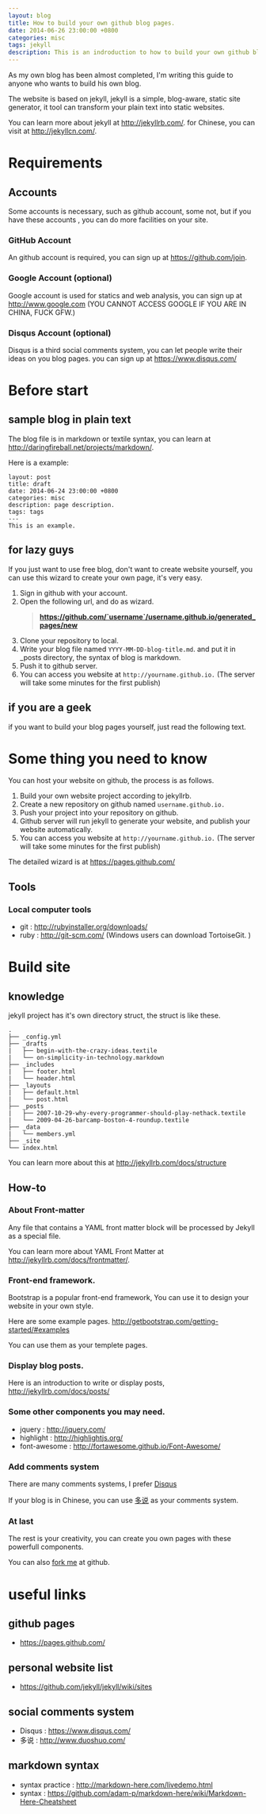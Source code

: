 ```yaml
---
layout: blog
title: How to build your own github blog pages.
date: 2014-06-26 23:00:00 +0800
categories: misc
tags: jekyll
description: This is an indroduction to how to build your own github blog.
---
```

As my own blog has been almost completed, I'm writing this guide to anyone who wants to build his own blog.

The website is based on jekyll, jekyll is a simple, blog-aware, static site generator, it tool can transform your plain text into static websites.

You can learn more about jekyll at http://jekyllrb.com/. for Chinese, you can visit at http://jekyllcn.com/.

# Requirements
## Accounts
Some accounts is necessary, such as github account, some not, but if you have these accounts , you can do more facilities on your site.
### GitHub Account
An github account is required, you can sign up at https://github.com/join.
### Google Account (optional)
Google account is used for statics and web analysis, you can sign up at http://www.google.com (YOU CANNOT ACCESS GOOGLE IF YOU ARE IN CHINA, FUCK GFW.)
### Disqus Account (optional)
Disqus is a third social comments system, you can let people write their ideas on you blog pages. you can sign up at https://www.disqus.com/
 

# Before start
## sample blog in plain text
The blog file is in markdown or textile syntax, you can learn at http://daringfireball.net/projects/markdown/.

Here is a example:
```
layout: post
title: draft
date: 2014-06-24 23:00:00 +0800
categories: misc
description: page description.
tags: tags
---
This is an example.
```

## for lazy guys
If you just want to use free blog, don't want to create website yourself, you can use this wizard to create your own page, it's very easy.

1. Sign in github with your account.
2. Open the following url, and do as wizard.
	> **https://github.com/`username`/username.github.io/generated_pages/new**
3. Clone your repository to local.
4. Write your blog file named `YYYY-MM-DD-blog-title.md`. and put it in _posts directory, the syntax of blog is markdown.
5. Push it to github server.
6. You can access you website at `http://yourname.github.io.` (The server will take some minutes for the first publish)

## if you are a geek
if you want to build your blog pages yourself, just read the following text.

# Some thing you need to know
You can host your website on github, the process is as follows.

1. Build your own website project according to jekyllrb.
2. Create a new repository on github named `username.github.io.`
3. Push your project into your repository on github.
4. Github server will run jekyll to generate your website, and publish your website automatically.
5. You can access you website at `http://yourname.github.io.` (The server will take some minutes for the first publish)

The detailed wizard is at https://pages.github.com/

## Tools 
### Local computer tools
* git : http://rubyinstaller.org/downloads/
* ruby : http://git-scm.com/ (Windows users can download TortoiseGit. )

# Build site
## knowledge
jekyll project has it's own directory struct, the struct is like these.
```
.
├── _config.yml
├── _drafts
|   ├── begin-with-the-crazy-ideas.textile
|   └── on-simplicity-in-technology.markdown
├── _includes
|   ├── footer.html
|   └── header.html
├── _layouts
|   ├── default.html
|   └── post.html
├── _posts
|   ├── 2007-10-29-why-every-programmer-should-play-nethack.textile
|   └── 2009-04-26-barcamp-boston-4-roundup.textile
├── _data
|   └── members.yml
├── _site
└── index.html
```
You can learn more about this at http://jekyllrb.com/docs/structure

## How-to
### About Front-matter
Any file that contains a YAML front matter block will be processed by Jekyll as a special file.

You can learn more about YAML Front Matter at http://jekyllrb.com/docs/frontmatter/.

### Front-end framework. 
Bootstrap is a popular front-end framework, You can use it to design your website in your own style.

Here are some example pages.
http://getbootstrap.com/getting-started/#examples

You can use them as your templete pages.

### Display blog posts. 
Here is an introduction to write or display posts, http://jekyllrb.com/docs/posts/

### Some other components you may need.
* jquery : http://jquery.com/
* highlight : http://highlightjs.org/
* font-awesome : http://fortawesome.github.io/Font-Awesome/

### Add comments system 
There are many comments systems, I prefer [Disqus](https://www.disqus.com/)

If your blog is in Chinese, you can use [多说](http://www.duoshuo.com/) as your comments system.

### At last 
The rest is your creativity, you can create you own pages with these powerfull components.

You can also [fork me](https://github.com/pymumu/pymumu.github.io) at github.

# useful links
## github pages
* https://pages.github.com/

## personal website list
* https://github.com/jekyll/jekyll/wiki/sites

## social comments system
* Disqus : https://www.disqus.com/
* 多说 : http://www.duoshuo.com/

## markdown syntax
* syntax practice : http://markdown-here.com/livedemo.html
* syntax : https://github.com/adam-p/markdown-here/wiki/Markdown-Here-Cheatsheet

